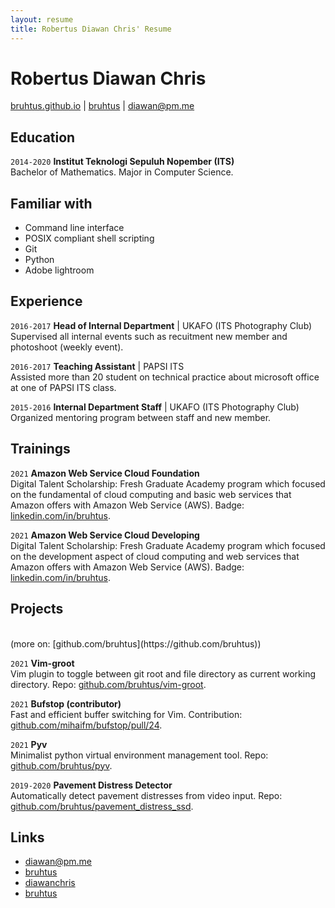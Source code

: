 ```yaml
---
layout: resume
title: Robertus Diawan Chris' Resume
---
```

# Robertus Diawan Chris

<div id="webaddress">
<i class="fa fa-home"></i> <a href="http://bruhtus.github.io">bruhtus.github.io</a>
|
<i class="fa fa-github"></i> <a href="http://github.com/bruhtus">bruhtus</a>
|
<i class="fa fa-envelope"></i> <a href="mailto:diawan@pm.me">diawan@pm.me</a>
</div>

<!-- ## Description -->
<!-- I am a mathematics graduate with experience in POSIX compliant shell scripting, python scripting, and portrait photography who is looking for enthusiastic team that will provide me with challenging and interesting work that I can learn from and contribute to. -->

## Education

`2014-2020`
__Institut Teknologi Sepuluh Nopember (ITS)__ <br>
Bachelor of Mathematics. Major in Computer Science.

## Familiar with

- Command line interface
- POSIX compliant shell scripting
- Git
- Python
- Adobe lightroom

## Experience

`2016-2017`
__Head of Internal Department__ | UKAFO (ITS Photography Club) <br>
Supervised all internal events such as recuitment new member and photoshoot (weekly event).

`2016-2017`
__Teaching Assistant__ | PAPSI ITS <br>
Assisted more than 20 student on technical practice about microsoft office at one of PAPSI ITS class.

`2015-2016`
__Internal Department Staff__ | UKAFO (ITS Photography Club) <br>
Organized mentoring program between staff and new member.

## Trainings

`2021`
__Amazon Web Service Cloud Foundation__ <br>
Digital Talent Scholarship: Fresh Graduate Academy program which focused on the fundamental of cloud computing and basic web services that Amazon offers with Amazon Web Service (AWS). Badge: [linkedin.com/in/bruhtus](https://www.linkedin.com/in/bruhtus/).

`2021`
__Amazon Web Service Cloud Developing__ <br>
Digital Talent Scholarship: Fresh Graduate Academy program which focused on the development aspect of cloud computing and web services that Amazon offers with Amazon Web Service (AWS). Badge: [linkedin.com/in/bruhtus](https://www.linkedin.com/in/bruhtus/).

## Projects
<br>
(more on: [github.com/bruhtus](https://github.com/bruhtus))

`2021`
__Vim-groot__ <br>
Vim plugin to toggle between git root and file directory as current working directory. Repo: [github.com/bruhtus/vim-groot](https://github.com/bruhtus/vim-groot).

`2021`
__Bufstop (contributor)__ <br>
Fast and efficient buffer switching for Vim. Contribution: [github.com/mihaifm/bufstop/pull/24](https://github.com/mihaifm/bufstop/pull/24).

`2021`
__Pyv__ <br>
Minimalist python virtual environment management tool. Repo: [github.com/bruhtus/pyv](https://github.com/bruhtus/pyv).

`2019-2020`
__Pavement Distress Detector__ <br>
Automatically detect pavement distresses from video input. Repo: [github.com/bruhtus/pavement_distress_ssd](https://github.com/bruhtus/pavement_distress_ssd).

<!-- ## Areas of expertise

* Machine learning
* Data visualisation
* Computer vision -->

## Links

<!-- fa are fontawesome, ai are academicons -->
- <i class="fa fa-envelope"></i> <a href="mailto:diawan@pm.me">diawan@pm.me</a><br />
- <i class="fa fa-github"></i> <a href="http://github.com/bruhtus">bruhtus</a><br />
- <i class="fa fa-twitter"></i> <a href="http://twitter.com/diawanchris">diawanchris</a><br />
- <i class="fa fa-linkedin"></i> <a href="https://www.linkedin.com/in/bruhtus/">bruhtus</a>

<!-- ### Footer

Last updated: May 2013 -->
